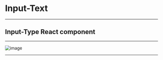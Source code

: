 # Input-Text
---
## Input-Type React component
---

![image](https://github.com/Singh-csm/Input-Text/assets/118621709/87309927-5265-49f6-b0e3-2a884c4a2967)

---
